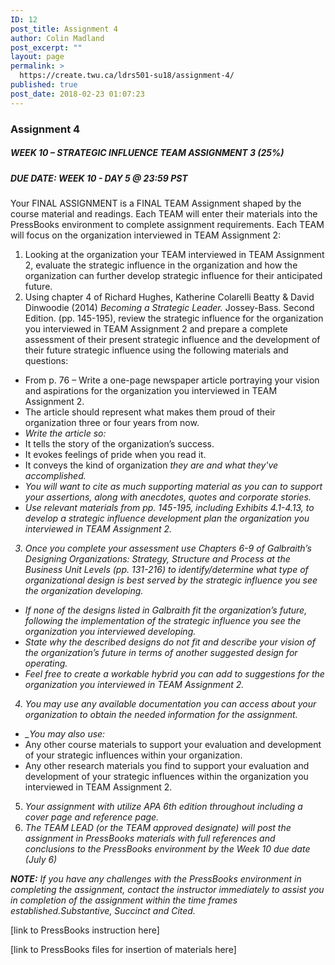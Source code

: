 ```yaml
---
ID: 12
post_title: Assignment 4
author: Colin Madland
post_excerpt: ""
layout: page
permalink: >
  https://create.twu.ca/ldrs501-su18/assignment-4/
published: true
post_date: 2018-02-23 01:07:23
---
```

<h3>Assignment 4</h3>

<h5><strong>WEEK 10 – STRATEGIC INFLUENCE TEAM ASSIGNMENT 3 (25%)</strong></h5>

<h5><strong>DUE DATE: WEEK 10 - DAY 5 @ 23:59 PST</strong></h5>

Your FINAL ASSIGNMENT is a FINAL TEAM Assignment shaped by the course material and readings. Each TEAM will enter their materials into the PressBooks environment to complete assignment requirements. Each TEAM will focus on the organization interviewed in TEAM Assignment 2:

<ol>
<li>Looking at the organization your TEAM interviewed in TEAM Assignment 2, evaluate the strategic influence in the organization and how the organization can further develop strategic influence for their anticipated future.</li>
<li>Using chapter 4 of Richard Hughes, Katherine Colarelli Beatty &amp; David Dinwoodie (2014) <em>Becoming a Strategic Leader.</em> Jossey-Bass. Second Edition. (pp. 145-195), review the strategic influence for the organization you interviewed in TEAM Assignment 2 and prepare a complete assessment of their present strategic influence and the development of their future strategic influence using the following materials and questions:</li>
</ol>

* From p. 76 – Write a one-page newspaper article portraying your vision and aspirations for the organization you interviewed in TEAM Assignment 2.
* The article should represent what makes them proud of their organization three or four years from now.
* <em>Write the article so:</em>
* It tells the story of the organization’s success.
* It evokes feelings of pride when you read it.
* It conveys the kind of organization <em>they are and what they've accomplished.
* You will want to cite as much supporting material as you can to support your assertions, along with anecdotes, quotes and corporate stories.
* Use relevant materials from pp. 145-195, including Exhibits 4.1-4.13, to develop a strategic influence development plan the organization you interviewed in TEAM Assignment 2.
3. Once you complete your assessment use Chapters 6-9 of Galbraith’s Designing Organizations: Strategy, Structure and Process
at the Business Unit Levels (pp. 131-216) to identify/determine what type of organizational design is best served by the
strategic influence you see the organization developing.
* If none of the designs listed in Galbraith fit the organization’s future, following the implementation of
the strategic influence you see the organization you interviewed developing.
* State why the described designs do not fit and describe your vision of the organization’s future in
terms of another suggested design for operating.
* Feel free to create a workable hybrid you can add to suggestions for the organization you interviewed in TEAM Assignment 2.
4. You may use any available documentation you can access about your organization to obtain the needed information for the assignment.
* _You may also use:</em>
* Any other course materials to support your evaluation and development of your strategic influences within your organization.
* Any other research materials you find to support your evaluation and development of your strategic influences within the organization you interviewed in TEAM Assignment 2.
5. <em>Your assignment with utilize APA 6th edition throughout including a cover page and reference page.</em>
6. <em>The TEAM LEAD (or the TEAM approved designate) will post the assignment in PressBooks materials with full references and conclusions to the PressBooks environment by the Week 10 due date (July 6)</em>

<em><strong>NOTE:</strong> If you have any challenges with the PressBooks environment in completing the assignment, contact the instructor immediately to assist you in completion of the assignment within the time frames established.Substantive, Succinct and Cited.</em>

[link to PressBooks instruction here]

[link to PressBooks files for insertion of materials here]